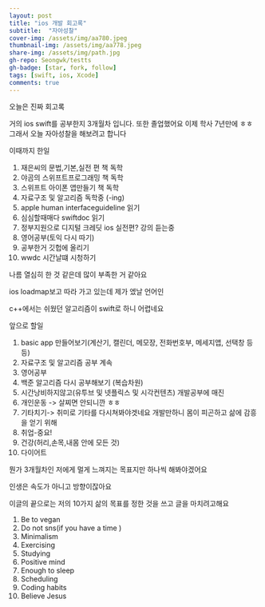 ```yaml
---
layout: post
title: "ios 개발 회고록" 
subtitle:  "자아성찰"
cover-img: /assets/img/aa780.jpeg
thumbnail-img: /assets/img/aa778.jpeg
share-img: /assets/img/path.jpg
gh-repo: Seongwk/testts
gh-badge: [star, fork, follow]
tags: [swift, ios, Xcode]
comments: true
---
```



오늘은 진짜 회고록

거의 ios swift를 공부한지 3개월차 입니다. 또한 졸업했어요  이제 학사 7년만에 ㅎㅎ
그래서 오늘 자아성찰을 해보려고 합니다

이때까지 한일

1. 재은씨의 문법,기본,실전 편 책 독학
2. 야곰의 스위프트프로그래밍 책 독학
3. 스위프트 아이폰 앱만들기 책 독학
4. 자료구조 및 알고리즘 독학중 (-ing)
5. apple human interfaceguideline 읽기
6. 심심할때매다 swiftdoc 읽기
7. 정부지원으로 디지털 크레딧 ios 실전편? 강의 듣는중
8. 영어공부(토익 다시 따기)
9. 공부한거 깃헙에 올리기
10. wwdc 시간날떄 시청하기

나름 열심히 한 것 같은데 많이 부족한 거 같아요

ios  loadmap보고 따라 가고 있는데 제가 엤날 언어인 

c++에서는 쉬웠던 알고리즘이 swift로 하니 어렵네요

앞으로 할일

1. basic app 만들어보기(계산기, 캘린더, 메모장, 전화번호부, 메세지앱, 선택창 등등)
2. 자료구조 및 알고리즘 공부 계속
3. 영어공부
4. 백준 알고리즘 다시 공부해보기 (복습차원)
5. 시간낭비하지않고(유투브 및 넷플릭스 및 시각컨텐츠) 개발공부에 매진
6. 개인운동 -> 살찌면 안되니깐 ㅎㅎ
7. 기타치기-> 취미로 기타를 다시쳐봐야겟네요 개발만하니 몸이 피곤하고 삶에 감흥을 얻기 위해
8. 취업-중요!
9. 건강(허리,손목,내몸 안에 모든 것)
10. 다이어트

뭔가 3개월차인 저에게 멀게 느껴지는 목표지만 하나씩 해봐야겠어요

인생은 속도가 아니고 방향이잖아요 

이글의 끝으로는 저의 10가지 삶의 목표를 정한 것을 쓰고 글을 마치려고해요

1.  Be to vegan
2.  Do not sns(if you have a time )
3.  Minimalism
4.  Exercising
5.  Studying
6.  Positive mind
7.  Enough to sleep
8.  Scheduling
9.  Coding habits
10.  Believe Jesus
